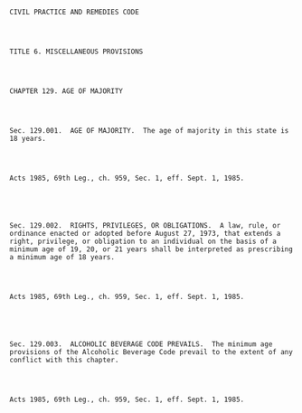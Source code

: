 ﻿
    
    
    	
    					
    
    
    CIVIL PRACTICE AND REMEDIES CODE
    
      
    
    
    TITLE 6. MISCELLANEOUS PROVISIONS
    
      
    
    
    CHAPTER 129. AGE OF MAJORITY
    
      
    
    
    Sec. 129.001.  AGE OF MAJORITY.  The age of majority in this state is 18 years.
    
    
    
    
    Acts 1985, 69th Leg., ch. 959, Sec. 1, eff. Sept. 1, 1985.
    
    
    
    
    
    Sec. 129.002.  RIGHTS, PRIVILEGES, OR OBLIGATIONS.  A law, rule, or ordinance enacted or adopted before August 27, 1973, that extends a right, privilege, or obligation to an individual on the basis of a minimum age of 19, 20, or 21 years shall be interpreted as prescribing a minimum age of 18 years.
    
    
    
    
    Acts 1985, 69th Leg., ch. 959, Sec. 1, eff. Sept. 1, 1985.
    
    
    
    
    
    Sec. 129.003.  ALCOHOLIC BEVERAGE CODE PREVAILS.  The minimum age provisions of the Alcoholic Beverage Code prevail to the extent of any conflict with this chapter.
    
    
    
    
    Acts 1985, 69th Leg., ch. 959, Sec. 1, eff. Sept. 1, 1985.
    
    
    
    
    				
